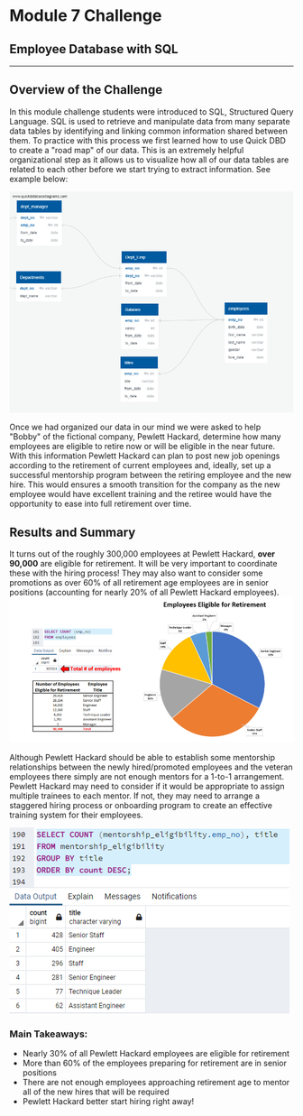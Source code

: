 # Module 7 Challenge
## Employee Database with SQL
- - -

## Overview of the Challenge
In this module challenge students were introduced to SQL, Structured Query Language.  SQL is used to retrieve and manipulate data from many separate data tables by identifying and linking common information shared between them.  To practice with this process we first learned how to use Quick DBD to create a "road map" of our data.  This is an extremely helpful organizational step as it allows us to visualize how all of our data tables are related to each other before we start trying to extract information. See example below:

![example DBD](https://github.com/murphyk2021/Pewlett-Hackard-Analysis/blob/6eb49c6b7d42a05c22ba7785f79e80cbca6a3f82/Analysis%20Projects/EmployeeDB.png)

Once we had organized our data in our mind we were asked to help "Bobby" of the fictional company, Pewlett Hackard, determine how many employees are eligible to retire now or will be eligible in the near future.  With this information Pewlett Hackard can plan to post new job openings according to the retirement of current employees and, ideally, set up a successful mentorship program between the retiring employee and the new hire.  This would ensures a smooth transition for the company as the new employee would have excellent training and the retiree would have the opportunity to ease into full retirement over time.  

## Results and Summary
 
It turns out of the roughly 300,000 employees at Pewlett Hackard, **over 90,000** are eligible for retirement.  It will be very important to coordinate these with the hiring process!  They may also want to consider some promotions as over 60% of all retirement age employees are in senior positions (accounting for nearly 20% of all Pewlett Hackard employees).
![number of eligibe employees](https://github.com/murphyk2021/Pewlett-Hackard-Analysis/blob/2aea7ca150b77e66c93b5491f0ecc81f063ecbcc/Analysis%20Projects/Count%20and%20percent%20eligible%20for%20retirement.PNG)


Although Pewlett Hackard should be able to establish some mentorship relationships between the newly hired/promoted employees and the veteran employees there simply are not enough mentors for a 1-to-1 arrangement.  Pewlett Hackard may need to consider if it would be appropriate to assign multiple trainees to each mentor.  If not, they may need to arrange a staggered hiring process or onboarding program to create an effective training system for their employees. 

![mentorship counts](https://github.com/murphyk2021/Pewlett-Hackard-Analysis/blob/cdf90683fe2f3f8ccbcdf405069b218e7a536750/Analysis%20Projects/mentors%20available%20per%20job%20title.PNG)

### Main Takeaways:
 - Nearly 30% of all Pewlett Hackard employees are eligible for retirement
 - More than 60% of the employees preparing for retirement are in senior positions
 - There are not enough employees approaching retirement age to mentor all of the new hires that will be required
 - Pewlett Hackard better start hiring right away!
